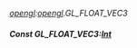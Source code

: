 _[opengl](../../modules/opengl/opengl-module.md):[opengl](../../modules/opengl/opengl-module.md).GL\_FLOAT\_VEC3_
##### Const GL\_FLOAT\_VEC3:[Int](../../modules/wonkey/wonkey-types-int.md)
